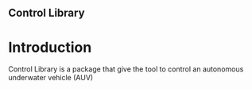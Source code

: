 ## Control Library

# Introduction
Control Library is a package that give the tool to control an autonomous underwater vehicle (AUV)

